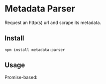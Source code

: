 # Metadata Parser

Request an http(s) url and scrape its metadata.

## Install

```
npm install metadata-parser
```

## Usage

Promise-based:




